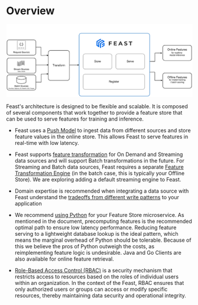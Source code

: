 # Overview

![Feast Architecture Diagram](<../../assets/feast_marchitecture.png>)

Feast's architecture is designed to be flexible and scalable. It is composed of several components that work together to provide a feature store that can be used to serve features for training and inference.

* Feast uses a [Push Model](push-vs-pull-model.md) to ingest data from different sources and store feature values in the 
online store. 
This allows Feast to serve features in real-time with low latency.

* Feast supports [feature transformation](feature-transformation.md) for On Demand and Streaming data sources and
  will support Batch transformations in the future. For Streaming and Batch data sources, Feast requires a separate 
[Feature Transformation Engine](feature-transformation.md#feature-transformation-engines) (in the batch case, this is 
typically your Offline Store). We are exploring adding a default streaming engine to Feast.

* Domain expertise is recommended when integrating a data source with Feast understand the [tradeoffs from different
  write patterns](write-patterns.md) to your application

* We recommend [using Python](language.md) for your Feature Store microservice. As mentioned in the document, precomputing features is the recommended optimal path to ensure low latency performance. Reducing feature serving to a lightweight database lookup is the ideal pattern, which means the marginal overhead of Python should be tolerable. Because of this we believe the pros of Python outweigh the costs, as reimplementing feature logic is undesirable. Java and Go Clients are also available for online feature retrieval.

* [Role-Based Access Control (RBAC)](rbac.md) is a security mechanism that restricts access to resources based on the roles of individual users within an organization. In the context of the Feast, RBAC ensures that only authorized users or groups can access or modify specific resources, thereby maintaining data security and operational integrity.


